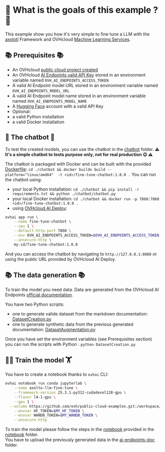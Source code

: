 # 🎯 What is the goals of this example ? 🎯

This example show you how it's very simple to fine tune a LLM with the [axolotl](https://docs.axolotl.ai/) Framework and OVHcloud [Machine Learning Services](https://www.ovhcloud.com/fr/public-cloud/ai-machine-learning/).

## 📚 Prerequisites 📚

 - An OVHcloud [public cloud project created](https://help.ovhcloud.com/csm/en-ie-public-cloud-compute-essential-information?id=kb_article_view&sysparm_article=KB0050387)
 - An OVHcloud [AI Endpoints valid API Key](https://help.ovhcloud.com/csm/en-ie-public-cloud-ai-endpoints-getting-started?id=kb_article_view&sysparm_article=KB0065398) stored in an environment variable named `OVH_AI_ENDPOINTS_ACCESS_TOKEN`
 - A valid AI Endpoint model URL stored in an environment variable named `OVH_AI_ENDPOINTS_MODEL_URL`
 - A valid AI Endpoint model name stored in an environment variable named `OVH_AI_ENDPOINTS_MODEL_NAME`
 - A [Hugging Face](https://huggingface.co/) account with a valid API Key
 - Optional: 
  - a valid Python installation
  - a valid Docker installation

## 💬 The chatbot 🤖

To test the created models, you can use the chatbot in the [chatbot](./chatbot) folder.
**⚠️ It's a simple chatbot to tests purpose only, not for real production 😉 ⚠️**

The chatbot is packaged with Docker and can be built with the provided [Dockerfile](./chatbot/Dockerfile): `cd ./chatbot && docker buildx build --platform="linux/amd64"  -t <id>/fine-tune-chatbot:1.0.0 .`
You can run the chatbot using:
  - your local Python installation: `cd ./chatbot && pip install -r requirements.txt && python ./chatbot/chatbot.py`
  - your local Docker installation: `cd ./chatbot && docker run -p 7860:7860 <id>/fine-tune-chatbot:1.0.0 .`
  - using [OVHcloud AI Deploy](https://www.ovhcloud.com/fr/public-cloud/ai-deploy/):
```bash
ovhai app run \
    --name fine-tune-chatbot \
    --cpu 1 \
    --default-http-port 7860 \
    --env OVH_AI_ENDPOINTS_ACCESS_TOKEN=$OVH_AI_ENDPOINTS_ACCESS_TOKEN \
    --unsecure-http \
    my-id/fine-tune-chatbot:1.0.0
```

And you can access the chatbot by navigating to `http://127.0.0.1:8080` or using the public URL provided by OVHcloud AI Deploy.

## 📚 The data generation 📚

To train the model you need data.
Data are generated from the OVHcloud AI Endpoints [official documentation](https://help.ovhcloud.com/csm/en-gb-documentation-public-cloud-ai-and-machine-learning-ai-endpoints?id=kb_browse_cat&kb_id=574a8325551974502d4c6e78b7421938&kb_category=ea1d6daa918a1a541e11d3d71f8624aa&spa=1).

You have two Python scripts:
  - one to generate valide dataset from the markdown documentation: [DatasetCreation.py](./dataset/DatasetCreation.py)
  - one to generate synthetic data from the previous generated documentation: [DatasetAugmentation.py](./dataset/DatasetAugmentation.py) 

Once you have set the environment variables (see Prerequisites section) you can run the scripts with Python : `python DatasetCreation.py`

## 🏋️‍♀️ Train the model 🏋

You have to create a notebook thanks to `ovhai` CLI:
```bash
ovhai notebook run conda jupyterlab \
	--name axolto-llm-fine-tune \
	--framework-version 25.3.1-py312-cudadevel128-gpu \
	--flavor l4-1-gpu \
	--gpu 1 \
  --volume https://github.com/ovh/public-cloud-examples.git:/workspace/public-cloud-examples:RW \
	--envvar HF_TOKEN=$MY_HF_TOKEN \
	--envvar WANDB_TOKEN=$MY_WANDB_TOKEN \
	--unsecure-http
```

To train the model please follow the steps in the [notebook](./notebook/axolto-llm-fine-tune-Meta-Llama-3.2-1B-instruct-ai-endpoints.ipynb) provided in the [notebook](./notebook/) folder.  
You have to upload the previously generated data in the [ai-endpoints-doc](./notebook/ai-endpoints-doc/) folder.
